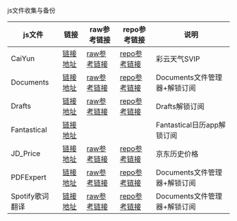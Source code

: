 js文件收集与备份

|js文件|链接|raw参考链接|repo参考链接|说明|
|--|--|--|--|--|
|CaiYun|[链接地址](https://raw.githubusercontent.com/Fedlimit/Script/main/CaiYun.js)|[raw参考链接](https://raw.githubusercontent.com/Tartarus2014/Script/master/CaiYun.js)|[repo参考链接](https://github.com/Tartarus2014/Script/blob/master/CaiYun.js)|彩云天气SVIP
|Documents|[链接地址](https://raw.githubusercontent.com/Fedlimit/Script/main/Documents.js)|[raw参考链接](https://raw.githubusercontent.com/89996462/Quantumult-X/main/ycdz/documents.js)|[repo参考链接](https://github.com/89996462/Quantumult-X/blob/main/ycdz/documents.js)|Documents文件管理器+解锁订阅
|Drafts|[链接地址](https://raw.githubusercontent.com/Fedlimit/Script/main/Drafts.js)|[raw参考链接](https://raw.githubusercontent.com/89996462/Quantumult-X/main/ycdz/Drafts.js)|[repo参考链接](https://github.com/89996462/Quantumult-X/blob/main/ycdz/Drafts.js)|Drafts解锁订阅
|Fantastical|[链接地址](https://raw.githubusercontent.com/Fedlimit/Script/main/Fantastical.js)| | |Fantastical日历app解锁订阅
|JD_Price|[链接地址](https://raw.githubusercontent.com/Fedlimit/Script/main/JD_Price.js)|[raw参考链接](https://raw.githubusercontent.com/zwf234/rules/master/js/jd_price.js) |[repo参考链接](https://github.com/zwf234/rules/blob/master/js/jd_price.js)|京东历史价格
|PDFExpert|[链接地址](https://raw.githubusercontent.com/Fedlimit/Script/main/PDFExpert.js)|[raw参考链接](https://raw.githubusercontent.com/89996462/Quantumult-X/main/ycdz/PDFExpert.js)|[repo参考链接](https://github.com/89996462/Quantumult-X/blob/main/ycdz/PDFExpert.js)|Documents文件管理器+解锁订阅
|Spotify歌词翻译|[链接地址](https://raw.githubusercontent.com/Fedlimit/Script/main/Spotify-Lyric.js)|[raw参考链接](https://raw.githubusercontent.com/app2smile/rules/master/js/spotify-lyric.js)|[repo参考链接](https://github.com/app2smile/rules/blob/master/js/spotify-lyric.js)|Documents文件管理器+解锁订阅
